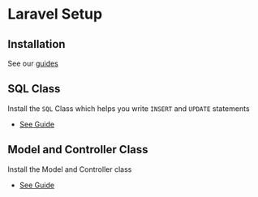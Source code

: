 # Laravel Setup

## Installation
See our [guides]('./Installation')

## SQL Class
Install the `SQL` Class which helps you write `INSERT` and `UPDATE` statements

- [See Guide](Sql.md)

## Model and Controller Class
Install the Model and Controller class

- [See Guide](Models.md)